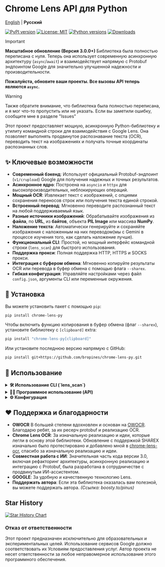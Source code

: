 # Chrome Lens API для Python

[English](/README.md) | **Русский**

[![PyPI version](https://badge.fury.io/py/chrome-lens-py.svg)](https://badge.fury.io/py/chrome-lens-py)
[![License: MIT](https://img.shields.io/badge/License-MIT-yellow.svg)](https://opensource.org/licenses/MIT)
[![Python versions](https://img.shields.io/pypi/pyversions/chrome-lens-py.svg)](https://pypi.org/project/chrome-lens-py)
[![Downloads](https://static.pepy.tech/badge/chrome-lens-py)](https://pepy.tech/project/chrome-lens-py)

> [!IMPORTANT]
> **Масштабное обновление (Версия 3.0.0+)**
> Библиотека была полностью переписана с нуля. Теперь она использует современную асинхронную архитектуру (`async`/`await`) и взаимодействует напрямую с Protobuf эндпоинтом Google для значительно улучшенной надежности и производительности.
>
> **Пожалуйста, обновите ваши проекты. Все вызовы API теперь являются `async`.**

> [!Warning]
> Также обратите внимание, что библиотека была полностью переписана, и я мог что-то пропустить или не указать. Если вы заметили ошибку, сообщите мне в разделе "Issues"

Этот проект предоставляет мощную, асинхронную Python-библиотеку и утилиту командной строки для взаимодействия с Google Lens. Она позволяет выполнять продвинутое распознавание текста (OCR), переводить текст на изображениях и получать точные координаты распознанных слов.

## ✨ Ключевые возможности

-   **Современный бэкенд**: Использует официальный Protobuf-эндпоинт (`v1/crupload`) Google для получения надежных и точных результатов.
-   **Асинхронное ядро**: Построена на `asyncio` и `httpx` для высокопроизводительных, неблокирующих операций.
-   **Мощный OCR**: Извлекает текст с изображений, с опциями сохранения переносов строк или получения текста единой строкой.
-   **Встроенный перевод**: Мгновенно переводите распознанный текст на любой поддерживаемый язык.
-   **Разные источники изображений**: Обрабатывайте изображения из **файла**, по **URL**, из **байтов**, объекта **PIL Image** или массива **NumPy**.
-   **Наложение текста**: Автоматически генерируйте и сохраняйте изображения с наложенным на них переводом(мы с Gemini в процессе изучения того, как сделать наложение лучше).
-   **Функциональный CLI**: Простой, но мощный интерфейс командной строки (`lens_scan`) для быстрого использования.
-   **Поддержка прокси**: Полная поддержка HTTP, HTTPS и SOCKS прокси.
-   **Интеграция с буфером обмена**: Мгновенно копируйте результаты OCR или перевода в буфер обмена с помощью флага `--sharex`.
-   **Гибкая конфигурация**: Управляйте настройками через файл `config.json`, аргументы CLI или переменные окружения.

## 🚀 Установка

Вы можете установить пакет с помощью `pip`:

```bash
pip install chrome-lens-py
```

Чтобы включить функцию копирования в буфер обмена (флаг `--sharex`), установите библиотеку с `[clipboard]` extra:

```bash
pip install "chrome-lens-py[clipboard]"
```

Или установите последнюю версию напрямую с GitHub:
```bash
pip install git+https://github.com/bropines/chrome-lens-py.git
```
## 🚀 Использование


<details>
  <summary><b>🛠️ Использование CLI (`lens_scan`)</b></summary>

  Утилита командной строки предоставляет быстрый доступ к возможностям библиотеки прямо из вашего терминала.

  ```bash
  lens_scan <источник_изображения> [язык_ocr] [опции]
  ```

  -   **`<источник_изображения>`**: Путь к локальному файлу или URL-адрес изображения.
  -   **`[язык_ocr]`** (опционально): Код языка в формате BCP 47 для OCR (например, 'en', 'ja'). Если не указан, API попытается определить язык автоматически.

  #### **Опции**

| Флаг | Алиас | Описание |
| :--- | :--- | :--- |
| `--translate <язык>` | `-t` | **Перевести** распознанный текст на целевой язык (например, `en`, `ru`). |
| `--translate-from <язык>` | | Указать исходный язык для перевода (иначе определяется автоматически). |
| `--translate-out <путь>` | `-to` | **Сохранить** изображение с наложенным переводом по указанному пути. |
| `--get-coords` | | Вывести распознанные слова и их координаты в формате JSON. |
| `--sharex` | `-sx` | **Скопировать** результат в буфер обмена (перевод или OCR). |
| `--ocr-single-line` | | Объединить весь распознанный текст в одну строку, удалив переносы. |
| `--config-file <путь>`| | Путь к кастомному файлу конфигурации в формате JSON. |
| `--update-config` | | Обновить файл конфигурации по умолчанию настройками из текущей команды. |
| `--font <путь>` | | Путь к файлу шрифта `.ttf` для наложения текста. |
| `--font-size <размер>` | | Размер шрифта для наложения (по умолчанию: 20). |
| `--proxy <url>` | | URL прокси-сервера (например, `socks5://127.0.0.1:9050`). |
| `--logging-level <ур>`| `-l` | Установить уровень логирования (`DEBUG`, `INFO`, `WARNING`, `ERROR`). |
| `--help` | `-h` | Показать это справочное сообщение. |

  #### **Примеры**

  1.  **Распознать текст на картинке (автоопределение языка) и перевести на английский:**
      ```bash
      lens_scan "путь/к/вашему/изображению.png" -t en
      ```

  2.  **Распознать японский текст, перевести на русский, сохранить результат и скопировать в буфер обмена:**
      ```bash
      lens_scan "путь/к/манге.jpg" ja -t ru -to "перевод_манги.png" -sx
      ```
  
  3.  **Получить координаты всех слов в формате JSON:**
      ```bash
      lens_scan "путь/к/схеме.png" --get-coords
      ```
  
  4.  **Обработать изображение по URL и получить текст OCR в одну строку:**
      ```bash
      lens_scan "https://i.imgur.com/VPd1y6b.png" en --ocr-single-line
      ```


</details>

<details>
  <summary><b>👨‍💻 Программное использование (API)</b></summary>
  
  > [!IMPORTANT]
  > `LensAPI` полностью **асинхронный**. Все методы для получения данных должны вызываться с помощью `await` из `async` функции.

  #### **Базовый пример**
  
  Этот пример показывает, как инициализировать API, обработать изображение и вывести результаты.

  ```python
  import asyncio
  from chrome_lens_py.api import LensAPI
  from chrome_lens_py.constants import DEFAULT_API_KEY

  async def main():
      # Инициализируем API с вашим ключом.
      # Здесь также можно передать прокси, регион и другие параметры.
      api = LensAPI(api_key=DEFAULT_API_KEY)

      image_source = "путь/к/вашему/изображению.png" # Или URL, PIL Image, NumPy array

      try:
          # Обрабатываем изображение и запрашиваем перевод
          result = await api.process_image(
              image_path=image_source,
              ocr_language="ja", # Опционально, можно опустить для автоопределения
              target_translation_language="en"
          )

          print("--- Распознанный текст (OCR) ---")
          print(result.get("ocr_text"))

          print("\n--- Переведенный текст ---")
          print(result.get("translated_text"))

          # Вывод данных о словах и их координатах
          # print("\n--- Данные о словах ---")
          # import json
          # print(json.dumps(result.get("word_data"), indent=2, ensure_ascii=False))
          
      except Exception as e:
          print(f"Произошла ошибка: {e}")

  if __name__ == "__main__":
      asyncio.run(main())
  ```
  
  #### **Работа с разными источниками изображений**

  Метод `process_image` легко обрабатывает различные типы входных данных.

  ```python
  from PIL import Image
  import numpy as np

  # ... внутри async функции ...
  
  # Из URL
  result_url = await api.process_image("https://i.imgur.com/VPd1y6b.png")

  # Из объекта PIL Image
  with Image.open("путь/к/изображению.png") as img:
      result_pil = await api.process_image(img)

  # Из массива NumPy (например, загруженного через OpenCV)
  with Image.open("путь/к/изображению.png") as img:
      numpy_array = np.array(img)
      result_numpy = await api.process_image(numpy_array)
  ```

  #### **Конструктор `LensAPI`**

  ```python
  api = LensAPI(
      api_key: str,
      client_region: Optional[str] = None,
      client_time_zone: Optional[str] = None,
      proxy: Optional[str] = None,
      timeout: int = 60,
      font_path: Optional[str] = None,
      font_size: Optional[int] = None
  )
  ```

  #### **Метод `process_image`**
  
  ```python
  result: dict = await api.process_image(
      image_path: Any,
      ocr_language: Optional[str] = None,
      target_translation_language: Optional[str] = None,
      source_translation_language: Optional[str] = None,
      output_overlay_path: Optional[str] = None,
      new_session: bool = True,
      ocr_preserve_line_breaks: bool = True
  )
  ```
  -   **`ocr_preserve_line_breaks`**: Если `False`, объединяет весь текст OCR в одну строку.
  -   **`new_session`**: Если `False`, пытается использовать ту же серверную сессию, что и предыдущий запрос.

  **Возвращаемый словарь `result` содержит:**
  - `ocr_text` (str): Полный распознанный текст.
  - `translated_text` (Optional[str]): Переведенный текст, если был запрошен.
  - `word_data` (List[dict]): Список словарей, где каждый словарь содержит информацию о распознанном слове: `word`, `separator` и `geometry` (координаты, угол и т.д.).
  - `raw_response_objects` (LensOverlayObjectsResponse): "Сырой" Protobuf-объект ответа для дальнейшего анализа.

</details>

<details>
  <summary><b>⚙️ Конфигурация</b></summary>
  
  Настройки загружаются со следующим приоритетом: **Аргументы CLI > Файл `config.json` > Значения по умолчанию**.
  
  #### **`config.json`**
  
  Файл `config.json` можно разместить в директории конфигурации по умолчанию вашей ОС для установки постоянных опций.
  -   **Linux**: `~/.config/chrome-lens-py/config.json`
  -   **macOS**: `~/Library/Application Support/chrome-lens-py/config.json`
  -   **Windows**: `C:\Users\<user>\.config\chrome-lens-py\config.json`

  ##### **Пример `config.json`**
  ```json
  {
    "api_key": "ОПЦИОНАЛЬНО! Если вы не знаете что это, то не советую его здесь указывать",
    "proxy": "socks5://127.0.0.1:9050",
    "client_region": "DE",
    "client_time_zone": "Europe/Berlin",
    "timeout": 90,
    "font_path": "/usr/share/fonts/truetype/dejavu/DejaVuSans.ttf",
    "ocr_preserve_line_breaks": true
  }
  ```

</details>

## ❤️ Поддержка и благодарности

-   **OWOCR** В большей степени вдохновлен и основан на [OWOCR](https://github.com/AuroraWright/owocr). Благодарю ребят, за их ресерч protobuf и реализацию OCR.
-   **Chrome Lens OCR**: За изначальную реализацию и идеи, которые легли в основу этой библиотеки. Обновление с поддержкой SHAREX изначально было протестировано и добавлено мной в [chrome-lens-ocr](https://github.com/dimdenGD/chrome-lens-ocr), спасибо за изначальную реализацию и идеи.
-   **Совместная работа с ИИ**: Значительная часть кода версии 3.0, включая рефакторинг архитектуры, асинхронную реализацию и интеграцию с Protobuf, была разработана в сотрудничестве с продвинутым ИИ-ассистентом.
-   **GOOGLE**: За удобную и качественную технологию Lens.
-   **Поддержать автора**: Если эта библиотека оказалась вам полезной, вы можете поддержать автора. *(Ссылка: boosty.to/pinus)*

## Star History

[![Star History Chart](https://api.star-history.com/svg?repos=bropines/chrome-lens-py&type=Date)](https://www.star-history.com/#bropines/chrome-lens-py&Date)

### Отказ от ответственности

Этот проект предназначен исключительно для образовательных и экспериментальных целей. Использование сервисов Google должно соответствовать их Условиям предоставления услуг. Автор проекта не несет ответственности за любое неправомерное использование этого программного обеспечения.
